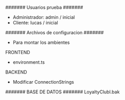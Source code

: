 ####### Usuarios prueba #######
- Administrador: admin /  inicial
- Cliente: lucas / inicial


####### Archivos de configuracion #######
- Para montar los ambientes

FRONTEND
  - environment.ts
    
BACKEND
  - Modificar ConnectionStrings

####### BASE DE DATOS #######
  LoyaltyClubl.bak
